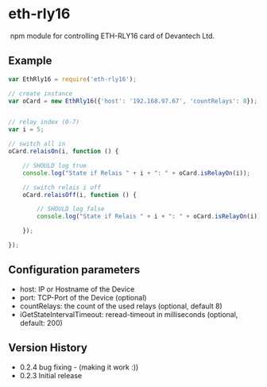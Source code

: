 # eth-rly16
 npm module for controlling ETH-RLY16 card of Devantech Ltd.

## Example

```javascript
var EthRly16 = require('eth-rly16');

// create instance
var oCard = new EthRly16({'host': '192.168.97.67', 'countRelays': 8});


// relay index (0-7)
var i = 5;

// switch all in
oCard.relaisOn(i, function () {

    // SHOULD log true
    console.log("State if Relais " + i + ": " + oCard.isRelayOn(i));

    // switch relais i off
    oCard.relaisOff(i, function () {

        // SHOULD log false
        console.log("State if Relais " + i + ": " + oCard.isRelayOn(i));

    });

});
```

## Configuration parameters
* host: IP or Hostname of the Device
* port: TCP-Port of the Device (optional)
* countRelays: the count of the used relays (optional, default 8)
* iGetStateIntervalTimeout: reread-timeout in milliseconds (optional, default: 200)

## Version History
* 0.2.4 bug fixing - (making it work :))
* 0.2.3 Initial release
